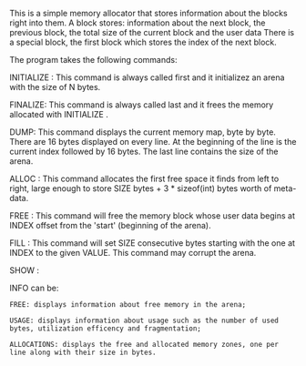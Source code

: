 This is a simple memory allocator that stores information about the blocks right into them.
A block stores: information about the next block, the previous block, the total size of the current block and the user data
There is a special block, the first block which stores the index of the next block.

The program takes the following commands:

INITIALIZE <N>:
This command is always called first and it initializez an arena with the size of N bytes.

FINALIZE:
This command is always called last and it frees the memory allocated with INITIALIZE <N>.

DUMP:
This command displays the current memory map, byte by byte.
There are 16 bytes displayed on every line.
At the beginning of the line is the current index followed by 16 bytes.
The last line contains the size of the arena.

ALLOC <SIZE>:
This command allocates the first free space it finds from left to right, large enough to store SIZE bytes + 3 * sizeof(int) bytes worth of meta-data.

FREE <INDEX>:
This command will free the memory block whose user data begins at INDEX offset from the 'start' (beginning of the arena).

FILL <INDEX> <SIZE> <VALUE>:
This command will set SIZE consecutive bytes starting with the one at INDEX to the given VALUE.
This command may corrupt the arena.

SHOW <INFO>:
	
INFO can be:

	FREE: displays information about free memory in the arena;
	
	USAGE: displays information about usage such as the number of used bytes, utilization efficency and fragmentation;
	
	ALLOCATIONS: displays the free and allocated memory zones, one per line along with their size in bytes.

